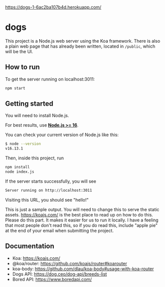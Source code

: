 https://dogs-1-6ac2ba107b4d.herokuapp.com/


# dogs

This project is a Node.js web server using the Koa framework. There is also a
plain web page that has already been written, located in `/public`, which will
be the UI.

## How to run

To get the server running on localhost:3011:
    
```sh
npm start
```

## Getting started

You will need to install Node.js.

For best results, use [**Node.js >= 16**](https://nodejs.org/).

You can check your current version of Node.js like this:

```sh
$ node --version
v16.13.1
```

Then, inside this project, run

```sh
npm install
node index.js
```

If the server starts successfully, you will see

```sh
Server running on http://localhost:3011
```

Visiting this URL, you should see "hello!"

This is just a sample output. You will need to change this to serve the static
assets. https://koajs.com/ is the best place to read up on how to do this. Please
do this part. It makes it easier for us to run it locally. I have a feeling that
most people don't read this, so if you do read this, include "apple pie" at
the end of your email when submitting the project.

## Documentation

- Koa: https://koajs.com/
- @koa/router: https://github.com/koajs/router#koarouter
- koa-body: https://github.com/dlau/koa-body#usage-with-koa-router
- Dogs API: https://dog.ceo/dog-api/breeds-list
- Bored API: https://www.boredapi.com/
